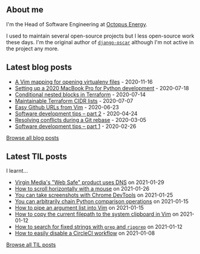 ## About me
I'm the Head of Software Engineering at [Octopus Energy](https://octopus.energy/).

I used to maintain several open-source projects but I less open-source work these days. I'm the original author of [`django-oscar`](https://github.com/django-oscar/django-oscar) although I'm not active in the project any more. 
## Latest blog posts
- [A Vim mapping for opening virtualenv files](https://codeinthehole.com/tips/a-vim-mapping-for-opening-virtualenv-files/) - 2020-11-16
- [Setting up a 2020 MacBook Pro for Python development](https://codeinthehole.com/guides/settings-up-a-2020-macbook-for-python-development/) - 2020-07-18
- [Conditional nested blocks in Terraform](https://codeinthehole.com/tips/conditional-nested-blocks-in-terraform/) - 2020-07-14
- [Maintainable Terraform CIDR lists](https://codeinthehole.com/tips/terraform-cidrs/) - 2020-07-07
- [Easy Github URLs from Vim](https://codeinthehole.com/tips/easy-github-urls-from-vim/) - 2020-06-23
- [Software development tips – part 2](https://codeinthehole.com/tips/software-development-tips-part2/) - 2020-04-24
- [Resolving conflicts during a Git rebase](https://codeinthehole.com/guides/resolving-conflicts-during-a-git-rebase/) - 2020-03-05
- [Software development tips – part 1](https://codeinthehole.com/tips/software-development-tips-part1/) - 2020-02-26

[Browse all blog posts](https://codeinthehole.com/writing/)
## Latest TIL posts
I learnt...
- [Virgin Media's "Web Safe" product uses DNS](https://til.codeinthehole.com/posts/virgin-medias-web-safe-product-uses-dns/) on 2021-01-29
- [How to scroll horizontally with a mouse](https://til.codeinthehole.com/posts/how-to-scroll-horizontally-with-a-mouse/) on 2021-01-26
- [You can take screenshots with Chrome DevTools](https://til.codeinthehole.com/posts/you-can-take-screenshots-with-chrome-devtools/) on 2021-01-25
- [You can arbitrarily chain Python comparison operations](https://til.codeinthehole.com/posts/you-can-arbitrarily-chain-python-comparison-operators/) on 2021-01-15
- [How to pipe an argument list into Vim](https://til.codeinthehole.com/posts/how-to-pipe-an-argument-list-into-vim/) on 2021-01-15
- [How to copy the current filepath to the system clipboard in Vim](https://til.codeinthehole.com/posts/how-to-copy-the-current-filepath-to-the-system-clipboard-in-vim/) on 2021-01-12
- [How to search for fixed strings with `grep` and `ripgrep`](https://til.codeinthehole.com/posts/how-to-search-for-fixed-strings-with-grep-and-ripgrep/) on 2021-01-12
- [How to easily disable a CircleCI workflow](https://til.codeinthehole.com/posts/how-to-easily-disable-a-circleci-workflow/) on 2021-01-08

[Browse all TIL posts](https://til.codeinthehole.com)
